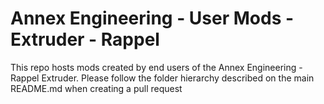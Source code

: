 # Annex Engineering - User Mods - Extruder - Rappel

This repo hosts mods created by end users of the Annex Engineering - Rappel Extruder. Please follow the folder hierarchy described on the main README.md when creating a pull request